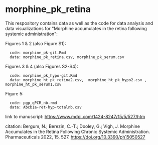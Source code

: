 # morphine_pk_retina
This respository contains data as well as the code for data analysis and data visualizations for "Morphine accumulates in the retina following systemic administration":

Figures 1 & 2 (also Figure S1):

      code: morphine_pk-git.Rmd 
      data: morphine_pk_retina.csv, morphine_pk_serum.csv

Figures 3 & 4 (also Figures S2-S4):

      code: morphine_pk_hypo-git.Rmd 
      data: morphine_ht_pk_retina2.csv,  morphine_ht_pk_hypo2.csv , morphine_ht_pk_serum1.csv

Figure 5: 

      code: pgp_qPCR_nb.rmd 
      data: Abcb1a-ret-hyp-totalnb.csv

link to manuscript: https://www.mdpi.com/1424-8247/15/5/527/htm

citation: Bergum, N.; Berezin, C.-T.; Dooley, G.; Vigh, J. Morphine Accumulates in the Retina Following Chronic Systemic Administration. Pharmaceuticals 2022, 15, 527. https://doi.org/10.3390/ph15050527
